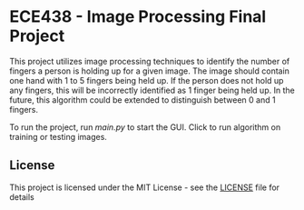 # ECE438 - Image Processing Final Project

This project utilizes image processing techniques to identify the number of fingers a person is holding up for a given image. The image should contain one hand with 1 to 5 fingers being held up. If the person does not hold up any fingers, this will be incorrectly identified as 1 finger being held up. In the future, this algorithm could be extended to distinguish between 0 and 1 fingers.

To run the project, run *main.py* to start the GUI. Click to run algorithm on training or testing images.

## License

This project is licensed under the MIT License - see the [LICENSE](LICENSE) file for details
